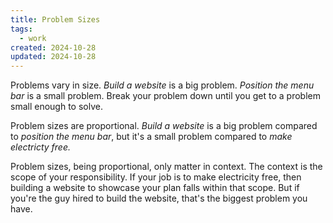 ```yaml
---
title: Problem Sizes
tags:
  - work
created: 2024-10-28
updated: 2024-10-28
---
```


Problems vary in size. *Build a website* is a big problem. *Position the menu bar* is a small problem. Break your problem down until you get to a problem small enough to solve.

Problem sizes are proportional. *Build a website* is a big problem compared to *position the menu bar*, but it's a small problem compared to *make electricty free.*

Problem sizes, being proportional, only matter in context. The context is the scope of your responsibility. If your job is to make electricity free, then building a website to showcase your plan falls within that scope. But if you're the guy hired to build the website, that's the biggest problem you have.